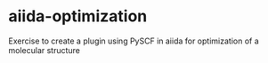 # aiida-optimization
Exercise to create a plugin using PySCF in aiida for optimization of a molecular structure
